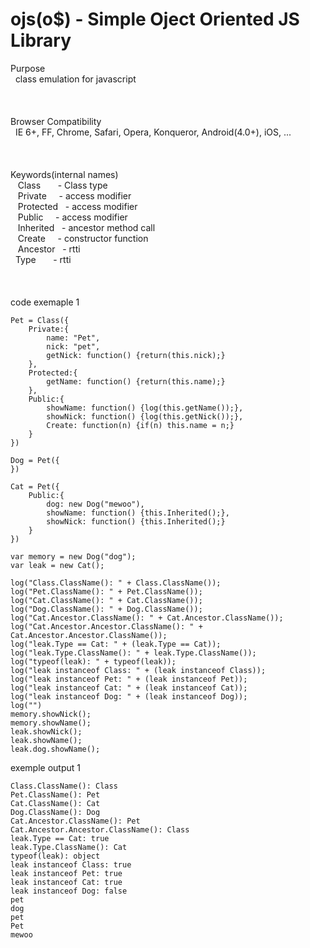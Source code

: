 # ojs(o$) - Simple Oject Oriented JS Library

Purpose<br>
    class emulation for javascript<br>
<br>
<br>
<br>
Browser Compatibility<br>
    IE 6+, FF, Chrome, Safari, Opera, Konqueror, Android(4.0+), iOS, ...<br>
<br>
<br>
<br>
Keywords(internal names)<br>
    Class       - Class type<br>
    Private     - access modifier<br>
    Protected   - access modifier<br>
    Public      - access modifier<br>
    Inherited   - ancestor method call<br>
    Create      - constructor function<br>
    Ancestor    - rtti<br>
    Type        - rtti<br>
<br>
<br>
<br>
code exemaple 1<br>

    Pet = Class({
        Private:{
            name: "Pet",
            nick: "pet",
            getNick: function() {return(this.nick);}
        },
        Protected:{
            getName: function() {return(this.name);}
        },
        Public:{
            showName: function() {log(this.getName());},
            showNick: function() {log(this.getNick());},
            Create: function(n) {if(n) this.name = n;}
        }
    })
    
    Dog = Pet({
    })
    
    Cat = Pet({
        Public:{
            dog: new Dog("mewoo"),
            showName: function() {this.Inherited();},
            showNick: function() {this.Inherited();}
        }
    })
    
    var memory = new Dog("dog");
    var leak = new Cat();

    log("Class.ClassName(): " + Class.ClassName());
    log("Pet.ClassName(): " + Pet.ClassName());
    log("Cat.ClassName(): " + Cat.ClassName());
    log("Dog.ClassName(): " + Dog.ClassName());
    log("Cat.Ancestor.ClassName(): " + Cat.Ancestor.ClassName());
    log("Cat.Ancestor.Ancestor.ClassName(): " + Cat.Ancestor.Ancestor.ClassName());
    log("leak.Type == Cat: " + (leak.Type == Cat));
    log("leak.Type.ClassName(): " + leak.Type.ClassName());
    log("typeof(leak): " + typeof(leak));
    log("leak instanceof Class: " + (leak instanceof Class));
    log("leak instanceof Pet: " + (leak instanceof Pet));
    log("leak instanceof Cat: " + (leak instanceof Cat));
    log("leak instanceof Dog: " + (leak instanceof Dog));
    log("")
    memory.showNick();
    memory.showName();
    leak.showNick();
    leak.showName();
    leak.dog.showName();
    
exemple output 1<br>

    Class.ClassName(): Class
    Pet.ClassName(): Pet
    Cat.ClassName(): Cat
    Dog.ClassName(): Dog
    Cat.Ancestor.ClassName(): Pet
    Cat.Ancestor.Ancestor.ClassName(): Class
    leak.Type == Cat: true
    leak.Type.ClassName(): Cat
    typeof(leak): object
    leak instanceof Class: true
    leak instanceof Pet: true
    leak instanceof Cat: true
    leak instanceof Dog: false
    pet
    dog
    pet
    Pet
    mewoo




